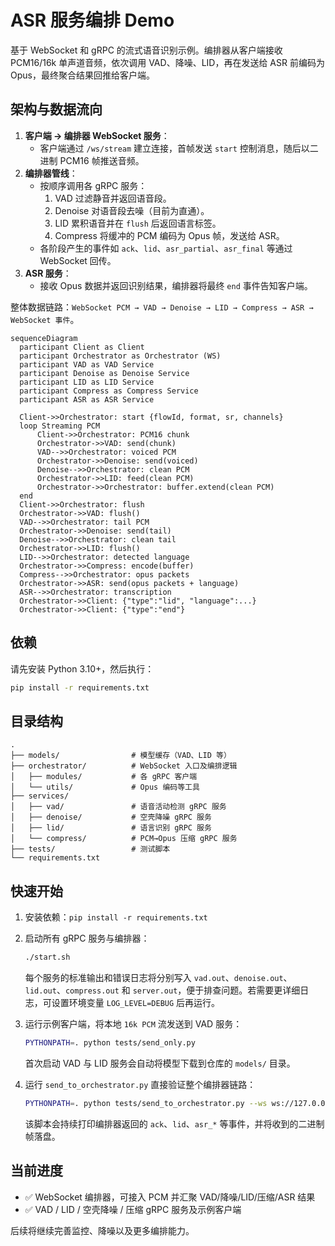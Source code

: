 # ASR 服务编排 Demo

基于 WebSocket 和 gRPC 的流式语音识别示例。编排器从客户端接收 PCM16/16k 单声道音频，依次调用 VAD、降噪、LID，再在发送给 ASR 前编码为 Opus，最终聚合结果回推给客户端。

## 架构与数据流向

1. **客户端 → 编排器 WebSocket 服务**：
   - 客户端通过 `/ws/stream` 建立连接，首帧发送 `start` 控制消息，随后以二进制 PCM16 帧推送音频。
2. **编排器管线**：
   - 按顺序调用各 gRPC 服务：
     1. VAD 过滤静音并返回语音段。
     2. Denoise 对语音段去噪（目前为直通）。
     3. LID 累积语音并在 `flush` 后返回语言标签。
     4. Compress 将缓冲的 PCM 编码为 Opus 帧，发送给 ASR。
   - 各阶段产生的事件如 `ack`、`lid`、`asr_partial`、`asr_final` 等通过 WebSocket 回传。
3. **ASR 服务**：
   - 接收 Opus 数据并返回识别结果，编排器将最终 `end` 事件告知客户端。

整体数据链路：`WebSocket PCM → VAD → Denoise → LID → Compress → ASR → WebSocket 事件`。
```mermaid
sequenceDiagram
  participant Client as Client
  participant Orchestrator as Orchestrator (WS)
  participant VAD as VAD Service
  participant Denoise as Denoise Service
  participant LID as LID Service
  participant Compress as Compress Service
  participant ASR as ASR Service

  Client->>Orchestrator: start {flowId, format, sr, channels}
  loop Streaming PCM
      Client->>Orchestrator: PCM16 chunk
      Orchestrator->>VAD: send(chunk)
      VAD-->>Orchestrator: voiced PCM
      Orchestrator->>Denoise: send(voiced)
      Denoise-->>Orchestrator: clean PCM
      Orchestrator->>LID: feed(clean PCM)
      Orchestrator->>Orchestrator: buffer.extend(clean PCM)
  end
  Client->>Orchestrator: flush
  Orchestrator->>VAD: flush()
  VAD-->>Orchestrator: tail PCM
  Orchestrator->>Denoise: send(tail)
  Denoise-->>Orchestrator: clean tail
  Orchestrator->>LID: flush()
  LID-->>Orchestrator: detected language
  Orchestrator->>Compress: encode(buffer)
  Compress-->>Orchestrator: opus packets
  Orchestrator->>ASR: send(opus packets + language)
  ASR-->>Orchestrator: transcription
  Orchestrator->>Client: {"type":"lid", "language":...}
  Orchestrator->>Client: {"type":"end"}
```
## 依赖

请先安装 Python 3.10+，然后执行：

```bash
pip install -r requirements.txt
```

## 目录结构

```text
.
├── models/                # 模型缓存（VAD、LID 等）
├── orchestrator/          # WebSocket 入口及编排逻辑
│   ├── modules/           # 各 gRPC 客户端
│   └── utils/             # Opus 编码等工具
├── services/
│   ├── vad/               # 语音活动检测 gRPC 服务
│   ├── denoise/           # 空壳降噪 gRPC 服务
│   ├── lid/               # 语言识别 gRPC 服务
│   └── compress/          # PCM→Opus 压缩 gRPC 服务
├── tests/                 # 测试脚本
└── requirements.txt
```

## 快速开始

1. 安装依赖：`pip install -r requirements.txt`
2. 启动所有 gRPC 服务与编排器：

   ```bash
   ./start.sh
   ```
   每个服务的标准输出和错误日志将分别写入 `vad.out`、`denoise.out`、`lid.out`、`compress.out` 和 `server.out`，便于排查问题。若需要更详细日志，可设置环境变量 `LOG_LEVEL=DEBUG` 后再运行。
3. 运行示例客户端，将本地 `16k PCM` 流发送到 VAD 服务：

   ```bash
   PYTHONPATH=. python tests/send_only.py
   ```
   首次启动 VAD 与 LID 服务会自动将模型下载到仓库的 `models/` 目录。

4. 运行 `send_to_orchestrator.py` 直接验证整个编排器链路：

   ```bash
   PYTHONPATH=. python tests/send_to_orchestrator.py --ws ws://127.0.0.1:9000/ws/stream --input tests/test.wav
   ```
   该脚本会持续打印编排器返回的 `ack`、`lid`、`asr_*` 等事件，并将收到的二进制帧落盘。

## 当前进度

- ✅ WebSocket 编排器，可接入 PCM 并汇聚 VAD/降噪/LID/压缩/ASR 结果
- ✅ VAD / LID / 空壳降噪 / 压缩 gRPC 服务及示例客户端

后续将继续完善监控、降噪以及更多编排能力。
